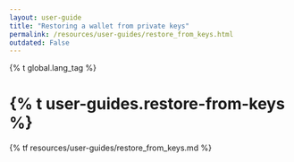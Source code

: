 ```yaml
---
layout: user-guide
title: "Restoring a wallet from private keys"
permalink: /resources/user-guides/restore_from_keys.html
outdated: False
---
```

{% t global.lang_tag %}
<h1>{% t user-guides.restore-from-keys %}</h1>
{% tf resources/user-guides/restore_from_keys.md %}
